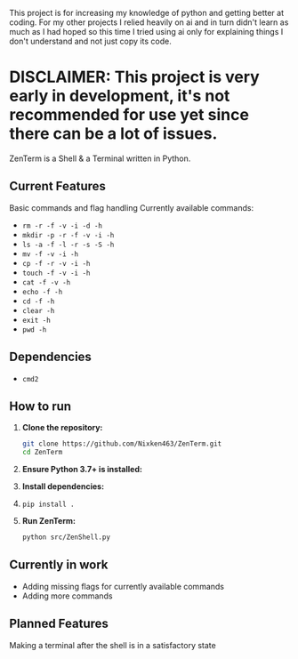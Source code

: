 This project is for increasing my knowledge of python and getting better at coding. For my other projects I relied heavily on ai and in turn didn't learn as much as I had hoped so this time
I tried using ai only for explaining things I don't understand and not just copy its code.


# DISCLAIMER: This project is very early in development, it's not recommended for use yet since there can be a lot of issues.





ZenTerm is a Shell & a Terminal written in Python.

## Current Features
Basic commands and flag handling
Currently available commands:

* `rm -r -f -v -i -d -h`
* `mkdir -p -r -f -v -i -h`
* `ls -a -f -l -r -s -S -h`
* `mv -f -v -i -h`
* `cp -f -r -v -i -h`
* `touch -f -v -i -h`
* `cat -f -v -h`
* `echo -f -h`
* `cd -f -h`
* `clear -h`
* `exit -h`
* `pwd -h`



## Dependencies
* `cmd2`

## How to run
1.  **Clone the repository:**
    ```bash
    git clone https://github.com/Nixken463/ZenTerm.git
    cd ZenTerm
    ```

2.  **Ensure Python 3.7+ is installed:**
  
3.  **Install dependencies:**
4.  ```
    pip install .
    ```

5.  **Run ZenTerm:**
    
    ```bash
    python src/ZenShell.py
    ```

## Currently in work
* Adding missing flags for currently available commands 
* Adding more commands

## Planned Features
Making a terminal after the shell is in a satisfactory state


